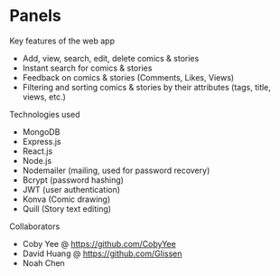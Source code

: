 # Panels

Key features of the web app

* Add, view, search, edit, delete comics & stories
* Instant search for comics & stories
* Feedback on comics & stories (Comments, Likes, Views)
* Filtering and sorting comics & stories by their attributes (tags, title, views, etc.)

Technologies used

* MongoDB
* Express.js
* React.js
* Node.js
* Nodemailer (mailing, used for password recovery)
* Bcrypt (password hashing)
* JWT (user authentication)
* Konva (Comic drawing)
* Quill (Story text editing)

Collaborators

- Coby Yee @ https://github.com/CobyYee
- David Huang @ https://github.com/Glissen
- Noah Chen
